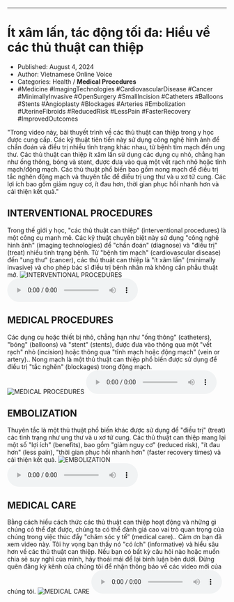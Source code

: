 
---

# Ít xâm lấn, tác động tối đa: Hiểu về các thủ thuật can thiệp

- Published: August 4, 2024
- Author: Vietnamese Online Voice
- Categories: Health / **Medical Procedures**
- #Medicine #ImagingTechnologies #CardiovascularDisease #Cancer #MinimallyInvasive #OpenSurgery #SmallIncision #Catheters #Balloons #Stents #Angioplasty #Blockages #Arteries #Embolization #UterineFibroids #ReducedRisk #LessPain #FasterRecovery #ImprovedOutcomes

"Trong video này, bài thuyết trình về các thủ thuật can thiệp trong y học được cung cấp. Các kỹ thuật tiên tiến này sử dụng công nghệ hình ảnh để chẩn đoán và điều trị nhiều tình trạng khác nhau, từ bệnh tim mạch đến ung thư. Các thủ thuật can thiệp ít xâm lấn sử dụng các dụng cụ nhỏ, chẳng hạn như ống thông, bóng và stent, được đưa vào qua một vết rạch nhỏ hoặc tĩnh mạch/động mạch. Các thủ thuật phổ biến bao gồm nong mạch để điều trị tắc nghẽn động mạch và thuyên tắc để điều trị ung thư và u xơ tử cung. Các lợi ích bao gồm giảm nguy cơ, ít đau hơn, thời gian phục hồi nhanh hơn và cải thiện kết quả."


## INTERVENTIONAL PROCEDURES

Trong thế giới y học, "các thủ thuật can thiệp" (interventional procedures) là một công cụ mạnh mẽ. Các kỹ thuật chuyên biệt này sử dụng "công nghệ hình ảnh" (imaging technologies) để "chẩn đoán" (diagnose) và "điều trị" (treat) nhiều tình trạng bệnh. Từ "bệnh tim mạch" (cardiovascular disease) đến "ung thư" (cancer), các thủ thuật can thiệp là "ít xâm lấn" (minimally invasive) và cho phép bác sĩ điều trị bệnh nhân mà không cần phẫu thuật mở.
![INTERVENTIONAL PROCEDURES](https://http-archiver-apis-production-80.schnworks.com/storage/images/transitions/2024-08-04/transition--34791558535-Montserrat-SemiBold-004895.jpg)
<audio controls>
    <source src="https://http-archiver-apis-production-80.schnworks.com/storage/storage/audio/file-34943330415.mp3" type="audio/mpeg">
</audio>



## MEDICAL PROCEDURES

Các dụng cụ hoặc thiết bị nhỏ, chẳng hạn như "ống thông" (catheters), "bóng" (balloons) và "stent" (stents), được đưa vào thông qua một "vết rạch" nhỏ (incision) hoặc thông qua "tĩnh mạch hoặc động mạch" (vein or artery).. Nong mạch là một thủ thuật can thiệp phổ biến được sử dụng để điều trị "tắc nghẽn" (blockages) trong động mạch.
![MEDICAL PROCEDURES](https://http-archiver-apis-production-80.schnworks.com/storage/images/transitions/2024-08-04/transition-16909105628-Montserrat-Medium-673AB7.jpg)
<audio controls>
    <source src="https://http-archiver-apis-production-80.schnworks.com/storage/storage/audio/file-52284172733.mp3" type="audio/mpeg">
</audio>



## EMBOLIZATION

Thuyên tắc là một thủ thuật phổ biến khác được sử dụng để "điều trị" (treat) các tình trạng như ung thư và u xơ tử cung. Các thủ thuật can thiệp mang lại một số "lợi ích" (benefits), bao gồm "giảm nguy cơ" (reduced risk), "ít đau hơn" (less pain), "thời gian phục hồi nhanh hơn" (faster recovery times) và cải thiện kết quả.
![EMBOLIZATION](https://http-archiver-apis-production-80.schnworks.com/storage/images/transitions/2024-08-04/transition-27169364299-Montserrat-Bold-283593.jpg)
<audio controls>
    <source src="https://http-archiver-apis-production-80.schnworks.com/storage/storage/audio/file-34379309014.mp3" type="audio/mpeg">
</audio>



## MEDICAL CARE

Bằng cách hiểu cách thức các thủ thuật can thiệp hoạt động và những gì chúng có thể đạt được, chúng ta có thể đánh giá cao vai trò quan trọng của chúng trong việc thúc đẩy "chăm sóc y tế" (medical care).. Cảm ơn bạn đã xem video này. Tôi hy vọng bạn thấy nó "có ích" (informative) và hiểu sâu hơn về các thủ thuật can thiệp. Nếu bạn có bất kỳ câu hỏi nào hoặc muốn chia sẻ suy nghĩ của mình, hãy thoải mái để lại bình luận bên dưới. Đừng quên đăng ký kênh của chúng tôi để nhận thông báo về các video mới của chúng tôi.
![MEDICAL CARE](https://http-archiver-apis-production-80.schnworks.com/storage/images/transitions/2024-08-04/transition--60391537321-Montserrat-Black-283593.jpg)
<audio controls>
    <source src="https://http-archiver-apis-production-80.schnworks.com/storage/storage/audio/file-14495405192.mp3" type="audio/mpeg">
</audio>

